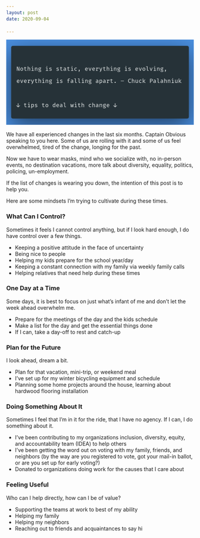 ```yaml
---
layout: post
date: 2020-09-04

---
```

<img src="/assets/images/nothing-is-static.png" />

We have all experienced changes in the last six months. Captain Obvious speaking to you here. Some of us are rolling with it and some of us feel overwhelmed, tired of the change, longing for the past.

Now we have to wear masks, mind who we socialize with, no in-person events, no destination vacations, more talk about diversity, equality, politics, policing, un-employment.

If the list of changes is wearing you down, the intention of this post is to help you.

Here are some mindsets I’m trying to cultivate during these times.

### What Can I Control?

Sometimes it feels I cannot control anything, but if I look hard enough, I do have control over a few things.

* Keeping a positive attitude in the face of uncertainty
* Being nice to people
* Helping my kids prepare for the school year/day
* Keeping a constant connection with my family via weekly family calls
* Helping relatives that need help during these times

### One Day at a Time

Some days, it is best to focus on just what’s infant of me and don’t let the week ahead overwhelm me.

* Prepare for the meetings of the day and the kids schedule
* Make a list for the day and get the essential things done
* If I can, take a day-off to rest and catch-up

### Plan for the Future

I look ahead, dream a bit.

* Plan for that vacation, mini-trip, or weekend meal
* I’ve set up for my winter bicycling equipment and schedule
* Planning some home projects around the house, learning about hardwood flooring installation

### Doing Something About It

Sometimes I feel that I’m in it for the ride, that I have no agency. If I can, I do something about it.

* I’ve been contributing to my organizations inclusion, diversity, equity, and accountability team (IDEA) to help others
* I’ve been getting the word out on voting with my family, friends, and neighbors (by the way are you registered to vote, got your mail-in ballot, or are you set up for early voting?)
* Donated to organizations doing work for the causes that I care about

### Feeling Useful

Who can I help directly, how can I be of value?

* Supporting the teams at work to best of my ability
* Helping my family
* Helping my neighbors
* Reaching out to friends and acquaintances to say hi
